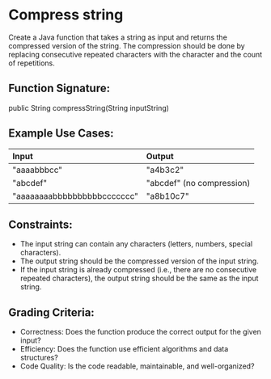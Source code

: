 # Compress string

Create a Java function that takes a string as input and returns the compressed version of the string. The compression should be done by replacing consecutive repeated characters with the character and the count of repetitions.

## Function Signature:
public String compressString(String inputString)

## Example Use Cases:

| Input | Output                    |
| :- |:--------------------------|
| "aaaabbbcc" | "a4b3c2"                  |
| "abcdef" | "abcdef" (no compression) |
| "aaaaaaaabbbbbbbbbbccccccc" | "a8b10c7" |

## Constraints:
* The input string can contain any characters (letters, numbers, special characters).
* The output string should be the compressed version of the input string.
* If the input string is already compressed (i.e., there are no consecutive repeated characters), the output string should be the same as the input string.

## Grading Criteria:
* Correctness: Does the function produce the correct output for the given input?
* Efficiency: Does the function use efficient algorithms and data structures?
* Code Quality: Is the code readable, maintainable, and well-organized?